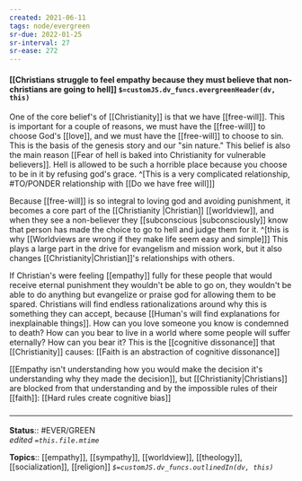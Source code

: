 ```yaml
---
created: 2021-06-11
tags: node/evergreen
sr-due: 2022-01-25
sr-interval: 27
sr-ease: 272
---
```


#### [[Christians struggle to feel empathy because they must believe that non-christians are going to hell]] `$=customJS.dv_funcs.evergreenHeader(dv, this)`

One of the core belief's of [[Christianity]] is that we have [[free-will]]. This is important for a couple of reasons, we must have the [[free-will]] to choose God's [[love]], and we must have the [[free-will]] to choose to sin. This is the basis of the genesis story and our "sin nature." This belief is also the main reason [[Fear of hell is baked into Christianity for vulnerable believers]]. Hell is allowed to be such a horrible place because you choose to be in it by refusing god's grace. 
^[This is a very complicated relationship, #TO/PONDER relationship with [[Do we have free will]]]

Because [[free-will]] is so integral to loving god and avoiding punishment, it becomes a core part of the [[Christianity |Christian]] [[worldview]], and when they see a non-believer they [[subconscious |subconsciously]] know that person has made the choice to go to hell and judge them for it.
^[this is why [[Worldviews are wrong if they make life seem easy and simple]]]
This plays a large part in the drive for evangelism and mission work, but it also changes [[Christianity|Christian]]'s relationships with others. 

If Christian's were feeling [[empathy]] fully for these people that would receive eternal punishment
they wouldn't be able to go on,
they wouldn't be able to do anything but evangelize or praise god for allowing them to be spared.
Christians will find endless rationalizations around why this is something they can accept,
because 
[[Human's will find explanations for inexplainable things]].
How can you love someone you know is condemned to death? How can you bear to live in a world where some people will suffer eternally? How can you bear it? This is the [[cognitive dissonance]] that [[Christianity]] causes: [[Faith is an abstraction of cognitive dissonance]]

[[Empathy isn't understanding how you would make the decision it's understanding why they made the decision]], 
but [[Christianity|Christians]] are blocked from that understanding and by the impossible rules of their [[faith]]:
[[Hard rules create cognitive bias]]

### <hr class="footnote"/>

**Status**:: #EVER/GREEN  
*edited `=this.file.mtime`*

**Topics**:: [[empathy]], [[sympathy]], [[worldview]], [[theology]], [[socialization]], [[religion]]
*`$=customJS.dv_funcs.outlinedIn(dv, this)`*

